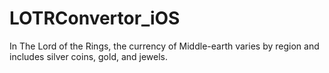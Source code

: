 # LOTRConvertor_iOS
In The Lord of the Rings, the currency of Middle-earth varies by region and includes silver coins, gold, and jewels.

